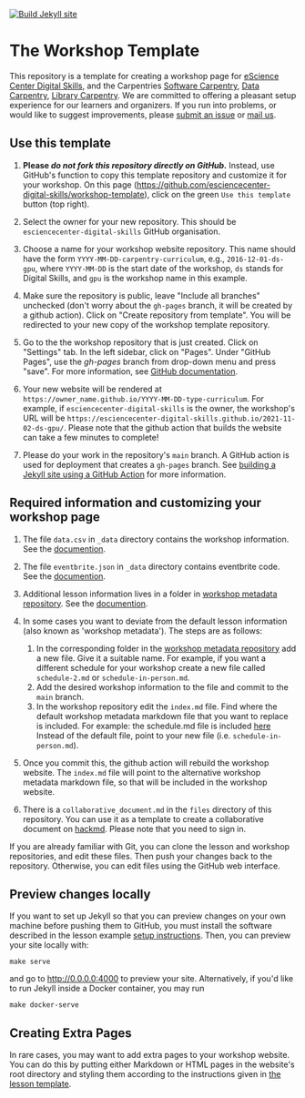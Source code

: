 [![Build Jekyll site](https://github.com/esciencecenter-digital-skills/next-workshop-template/actions/workflows/jekyll.yml/badge.svg)](https://github.com/esciencecenter-digital-skills/next-workshop-template/actions/workflows/jekyll.yml)

# The Workshop Template

This repository is a template for creating a workshop page for [eScience Center
Digital Skills][ds-site], and the Carpentries [Software Carpentry][swc-site],
[Data Carpentry][dc-site], [Library Carpentry][lc-site].
We are committed to offering a pleasant setup experience for our learners and
organizers. If you run into problems, or would like to suggest improvements,
please [submit an issue][issues] or [mail us][email].

## Use this template

1. **Please _do not fork this repository directly on GitHub._** Instead,
   use GitHub's function to copy this template repository and customize it for
   your workshop. On this page
   (<https://github.com/esciencecenter-digital-skills/workshop-template>),
   click on the green `Use this template` button (top right).

2.  Select the owner for your new repository. This should be
    `esciencecenter-digital-skills` GitHub organisation.

3.  Choose a name for your workshop website repository. This name should have
    the form `YYYY-MM-DD-carpentry-curriculum`, e.g., `2016-12-01-ds-gpu`, where
    `YYYY-MM-DD` is the start date of the workshop, `ds` stands for Digital
    Skills, and `gpu` is the workshop name in this example.

4.  Make sure the repository is public, leave "Include all branches" unchecked 
    (don't worry about the `gh-pages` branch, it will be created by a github action).
    Click on "Create repository from template". You will be redirected to
    your new copy of the workshop template repository.

5.  Go to the the workshop repository that is just created. Click on "Settings"
    tab. In the left sidebar, click on "Pages". Under "GitHub Pages", use the
    _gh-pages_ branch from drop-down menu and press "save". For more information,
    see [GitHub
    documentation](https://docs.github.com/en/pages/getting-started-with-github-pages/configuring-a-publishing-source-for-your-github-pages-site). 

6. Your new website will be rendered at
   `https://owner_name.github.io/YYYY-MM-DD-type-curriculum`. For example, if
   `esciencecenter-digital-skills` is the owner, the workshop's URL will be
   `https://esciencecenter-digital-skills.github.io/2021-11-02-ds-gpu/`.
   Please note that the github action that builds the website can take a few minutes to complete!

7. Please do your work in the repository's `main` branch. A GitHub action is
   used for deployment that creates a `gh-pages` branch. See
   [building a Jekyll site using a GitHub Action][github-project-pages] for more information.

## Required information and customizing your workshop page

1. The file `data.csv` in `_data` directory contains the workshop information.
   See the [documention](./_data/README.md).

2. The file `eventbrite.json` in `_data` directory contains eventbrite code. See
   the [documention](./_data/README.md).

3. Additional lesson information lives in a folder in [workshop metadata
   repository](https://github.com/esciencecenter-digital-skills/workshop-metadata).
   See the
   [documention](https://github.com/esciencecenter-digital-skills/workshop-metadata#readme).

4. In some cases you want to deviate from the default lesson information (also known as 'workshop metadata').
   The steps are as follows:
   1. In the corresponding folder in the [workshop metadata
       repository](https://github.com/esciencecenter-digital-skills/workshop-metadata)
       add a new file. Give it a suitable name.
       For example, if you want a different schedule for your workshop create 
       a new file called `schedule-2.md` or `schedule-in-person.md`.
   2. Add the desired workshop information to the file and commit to the `main` branch.
   3. In the workshop repository edit the `index.md` file. 
      Find where the default workshop metadata markdown file that you want to replace is included.
      For example: the schedule.md file is included [here](https://github.com/esciencecenter-digital-skills/workshop-template/blob/main/index.md#schedule)
      Instead of the default file, point to your new file (i.e. `schedule-in-person.md`).
  4. Once you commit this, the github action will rebuild the workshop website. 
     The `index.md` file will point to the alternative workshop metadata markdown file,
     so that will be included in the workshop website.

5. There is a `collaborative_document.md` in the `files` directory of this
   repository. You can use it as a template to create a collaborative document
   on [hackmd](https://hackmd.io/). Please note that you need to sign in.

If you are already familiar with Git, you can clone the lesson and workshop
repositories, and edit these files. Then push your changes back to the
repository. Otherwise, you can edit files using the GitHub web interface.

## Preview changes locally

If you want to set up Jekyll so that you can preview changes on your own machine
before pushing them to GitHub, you must install the software described in the
lesson example 
[setup instructions][setup-instructions].
Then, you can preview your site locally with:

```shell
make serve
```

and go to <http://0.0.0.0:4000> to preview your site. Alternatively, if you'd like to run Jekyll
inside a Docker container, you may run

```shell
make docker-serve
```

## Creating Extra Pages

In rare cases,
you may want to add extra pages to your workshop website.
You can do this by putting either Markdown or HTML pages in the website's root directory
and styling them according to the instructions given in
[the lesson template][lesson-example].

[email]: mailto:training@esciencecenter.nl
[dc-site]: https://datacarpentry.org
[github-project-pages]: https://jekyllrb.com/docs/continuous-integration/github-actions/
[issues]: https://github.com/esciencecenter-digital-skills/next-workshop-template/issues
[lesson-example]: https://carpentries.github.io/lesson-example/
[swc-site]: https://software-carpentry.org
[lc-site]: https://librarycarpentry.org
[ds-site]: https://esciencecenter-digital-skills.github.io/
[setup-instructions]: https://carpentries.github.io/lesson-example/setup.html#jekyll-setup-for-lesson-development
